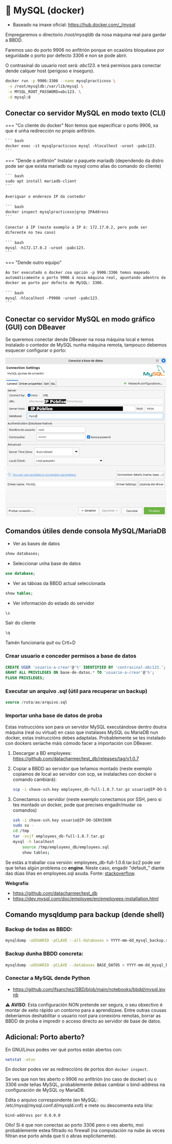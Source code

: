 # 🧾 MySQL (docker)

 - Baseado na imaxe oficial: <https://hub.docker.com/_/mysql>

Empregaremos o directorio */root/mysqldb* da nosa máquina real para gardar a BBDD.

Faremos uso do porto 9906 no anfitrión porque en ocasións bloquéase por seguridade o porto por defecto 3306 e non se pode abrir.

O contrasinal do usuario root será: *abc123.* e terá permisos para conectar dende calquer host (perigoso e inseguro).

``` bash
docker run -p 9906:3306 --name mysqlpracticoso \
 -v /root/mysqldb:/var/lib/mysql \
 -e MYSQL_ROOT_PASSWORD=abc123. \
 -d mysql:8
```
## Conectar co servidor MySQL en modo texto (CLI)

=== "Co cliente do docker"
    Non temos que especificar o porto 9906, xa que é unha redirección no propio anfitrión.
    
    ``` bash
    docker exec -it mysqlpracticoso mysql -hlocalhost -uroot -pabc123.
    ```

=== "Dende o anfitrión"
    Instalar o paquete mariadb (dependendo da distro pode ser que exista mariadb ou mysql como alias do comando do cliente)
    
    ``` bash
    sudo apt install mariadb-client
    ```
    
    Averiguar o enderezo IP do contedor
    
    ``` bash
    docker inspect mysqlpracticoso|grep IPAddress
    ```
    
    Conectar á IP (neste exemplo a IP é: 172.17.0.2, pero pode ser diferente no teu caso)

    ``` bash
    mysql -h172.17.0.2 -uroot -pabc123.
    ```

=== "Dende outro equipo"
    
    Ao ter executado o docker coa opción -p 9906:3306 temos mapeado automáticamente o porto 9906 á nosa máquina real, apuntando adentro do docker ao porto por defecto de MySQL: 3306.

    ``` bash
    mysql -hlocalhost -P9906 -uroot -pabc123.
    ```

## Conectar co servidor MySQL en modo gráfico (GUI) con DBeaver

Se queremos conectar dende DBeaver na nosa máquina local e temos instalado o contedor de MySQL nunha máquina remota, tampouco debemos esquecer configurar o porto:


![Configuración DBeaver](images/mysql-server-docker/dbeaver.png "Opciones de conexión en DBeaver")

## Comandos útiles dende consola MySQL/MariaDB

- Ver as bases de datos

``` sql
show databases;
```

- Seleccionar unha base de datos

``` sql
use database;
```

- Ver as táboas da BBDD actual seleccionada

``` sql
show tables;
```

- Ver información do estado do servidor

``` sql
\s
```

Saír do cliente

``` sql
\q
```

Tamén funcionaría *quit* ou Crtl+D

### Crear usuario e conceder permisos a base de datos

``` sql
CREATE USER 'usuario-a-crear'@'%' IDENTIFIED BY 'contrasinal-abc123.';
GRANT ALL PRIVILEGES ON base-de-datos.* TO 'usuario-a-crear'@'%';
FLUSH PRIVILEGES;
```

### Executar un arquivo .sql (útil para recuperar un backup)

``` sql
source /ruta/ao/arquivo.sql
```
### Importar unha base de datos de proba

Estas instruccións son para un servidor MySQL executándose dentro doutra máquina (real ou virtual) en caso que instalases MySQL ou MariaDB nun docker, estas instruccións debes adaptalas. Probablemente se tes instalado con dockers seríache máis cómodo facer a importación con DBeaver.

1. Descargar a BD employees: <https://github.com/datacharmer/test_db/releases/tag/v1.0.7>

2. Copiar a BBDD ao servidor que teñamos montado (neste exemplo copiamos de local ao servidor con scp, se instalaches con docker o comando cambiará):

    ``` bash
    scp -i chave-ssh.key employees_db-full-1.0.7.tar.gz usuario@IP-DO-SERVIDOR:/tmp/
    ```

3. Conectamos co servidor (neste exemplo conectamos por SSH, pero si tes montado un docker, pode que precises engadir/mudar os comandos)

    ``` bash
    ssh -i chave-ssh.key usuario@IP-DO-SERVIDOR
	sudo su -
	cd /tmp
	tar -xvjf employees_db-full-1.0.7.tar.gz
	mysql -h localhost
		source /tmp/employees_db/employees.sql
		show tables;
    ```

Se estás a traballar coa versión: employees_db-full-1.0.6.tar.bz2 pode ser que teñas algún problema co **engine**. Neste caso, engadir "default_" diante das dúas liñas en employees.sql axuda. Fonte: [stackoverflow](https://stackoverflow.com/questions/36322903/error-1193-when-following-employees-database-install-tutorial-with-mysql-5-7-1).

**Webgrafía**:

- <https://github.com/datacharmer/test_db>
- <https://dev.mysql.com/doc/employee/en/employees-installation.html>

## Comando mysqldump para backup (dende shell)

### Backup de todas as BBDD:

``` bash
mysqldump -uUSUARIO -pCLAVE --all-databases > YYYY-mm-dd_mysql_backup.sql
```

### Backup dunha BBDD concreta:

``` bash
mysqldump -uUSUARIO -pCLAVE --databases BASE_DATOS > YYYY-mm-dd_mysql_backup.sql
```

### Conectar a MySQL dende Python

- <https://github.com/jfsanchez/SBD/blob/main/notebooks/bbdd/mysql.ipynb>

⚠️ **AVISO**: Esta configuración NON pretende ser segura, o seu obxectivo é montar de xeito rápido un contorno para a aprendizaxe. Entre outras cousas deberíamos deshabilitar o usuario root para conexións remotas, borrar as BBDD de proba e impredir o acceso directo ao servidor de base de datos.

## Adicional: Porto aberto?

En GNU/Linux podes ver qué portos están abertos con:

``` bash
netstat -atun
```

En docker podes ver as redireccións de portos don `docker inspect`.

Se ves que non tes aberto o 9906 no anfitrión (no caso de docker) ou o 3306 onde teñas MySQL, probablemente debas cambiar o bind-address na configuración de MySQL oy MariaDB.

Edita o arquivo correspondente (en MySQL: /etc/mysql/mysql.conf.d/mysqld.cnf) e mete ou descomenta esta liña:

```
bind-address por 0.0.0.0
```

Ollo! Si é que non conectas ao porto 3306 pero o ves aberto, moi probablemente estea filtrado no firewall (na computación na nube ás veces filtran ese porto aínda que tí o abras explícitamente).